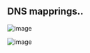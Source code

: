 ## DNS mapprings..
![image](https://user-images.githubusercontent.com/83489863/233294910-be058b1a-3501-47a3-967f-4e39f0545c2f.png)

![image](https://user-images.githubusercontent.com/83489863/233295623-877f4270-d91f-4c4d-83e8-d697a5edf523.png)
